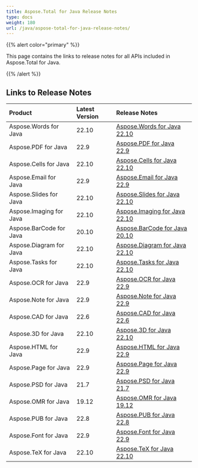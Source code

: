 ```yaml
---
title: Aspose.Total for Java Release Notes
type: docs
weight: 180
url: /java/aspose-total-for-java-release-notes/
---
```


{{% alert color="primary" %}}

This page contains the links to release notes for all APIs included in Aspose.Total for Java.

{{% /alert %}}

## **Links to Release Notes**

|**Product**|**Latest Version**|**Release Notes**|
| :- | :- | :- |
|Aspose.Words for Java|22.10|[Aspose.Words for Java 22.10](https://docs.aspose.com/words/java/aspose-words-for-java-22-10-release-notes/)|
|Aspose.PDF for Java|22.9|[Aspose.PDF for Java 22.9](https://docs.aspose.com/pdf/java/aspose-pdf-for-java-22-9-release-notes/)|
|Aspose.Cells for Java|22.10|[Aspose.Cells for Java 22.10](https://docs.aspose.com/cells/java/aspose-cells-for-java-22-10-release-notes/)|
|Aspose.Email for Java|22.9|[Aspose.Email for Java 22.9](https://docs.aspose.com/email/java/aspose-email-for-java-22-9-release-notes/)|
|Aspose.Slides for Java|22.10|[Aspose.Slides for Java 22.10](https://docs.aspose.com/slides/java/aspose-slides-for-java-22-10-release-notes/)|
|Aspose.Imaging for Java|22.10|[Aspose.Imaging for Java 22.10](https://docs.aspose.com/imaging/java/aspose-imaging-for-java-22-10-release-notes/)|
|Aspose.BarCode for Java|20.10|[Aspose.BarCode for Java 20.10](https://docs.aspose.com/barcode/java/aspose-barcode-for-java-22-10-release-notes/)|
|Aspose.Diagram for Java|22.10|[Aspose.Diagram for Java 22.10](https://docs.aspose.com/diagram/java/aspose-diagram-for-java-22-10-release-notes/)|
|Aspose.Tasks for Java|22.10|[Aspose.Tasks for Java 22.10](https://docs.aspose.com/tasks/java/aspose-tasks-for-java-22-10-release-notes/)|
|Aspose.OCR for Java|22.9|[Aspose.OCR for Java 22.9](https://docs.aspose.com/ocr/java/aspose-ocr-for-java-22-9-release-notes/)|
|Aspose.Note for Java|22.9|[Aspose.Note for Java 22.9](https://docs.aspose.com/note/java/aspose-note-for-java-22-9-release-notes/)|
|Aspose.CAD for Java|22.6|[Aspose.CAD for Java 22.6](https://docs.aspose.com/cad/java/aspose-cad-for-java-22-6-release-notes/)|
|Aspose.3D for Java|22.10|[Aspose.3D for Java 22.10](https://docs.aspose.com/3d/java/aspose-3d-for-java-22-10-release-notes/)|
|Aspose.HTML for Java|22.9|[Aspose.HTML for Java 22.9](https://docs.aspose.com/html/java/aspose-html-for-java-22-9-release-notes/)|
|Aspose.Page for Java|22.9|[Aspose.Page for Java 22.9](https://docs.aspose.com/page/java/aspose-page-for-java-22-9-release-notes/)|
|Aspose.PSD for Java|21.7|[Aspose.PSD for Java 21.7](https://docs.aspose.com/psd/java/aspose-psd-for-java-21-7-release-notes/)|
|Aspose.OMR for Java|19.12|[Aspose.OMR for Java 19.12](https://docs.aspose.com/omr/java/aspose-omr-for-java-19-12-release-notes/)|
|Aspose.PUB for Java|22.8|[Aspose.PUB for Java 22.8](https://docs.aspose.com/pub/java/aspose-pub-for-java-22-8-release-notes/)|
|Aspose.Font for Java|22.9|[Aspose.Font for Java 22.9](https://docs.aspose.com/font/java/aspose-font-for-java-22-9-release-notes/)|
|Aspose.TeX for Java|22.10|[Aspose.TeX for Java 22.10](https://docs.aspose.com/tex/java/aspose-tex-for-java-22-10-release-notes/)|
